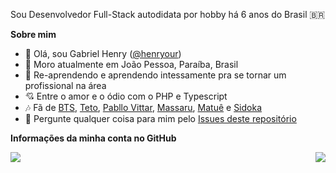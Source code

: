 Sou Desenvolvedor Full-Stack autodidata por hobby há 6 anos do Brasil 🇧🇷

**Sobre mim**
- 👋 Olá, sou Gabriel Henry ([@henryour](https://github.com/henryour))
- 📌 Moro atualmente em João Pessoa, Paraíba, Brasil
- 🌱 Re-aprendendo e aprendendo intessamente pra se tornar um profissional na área
- 💘 Entre o amor e o ódio com o PHP e Typescript
- 🎶 Fã de [BTS](https://open.spotify.com/artist/3Nrfpe0tUJi4K4DXYWgMUX), [Teto](https://open.spotify.com/artist/68YeXpLt3jB7JHQS5ZjMGo), [Pabllo Vittar](https://open.spotify.com/artist/6tzRZ39aZlNqlUzQlkuhDV), [Massaru](https://open.spotify.com/artist/6NPvzQnxY7WwRMoN2qVBHU), [Matuê](https://open.spotify.com/artist/5nP8x4uEFjAAmDzwOEc9b8) e [Sidoka](https://open.spotify.com/artist/7EyzyrMNgqiK8bMrbkOT9l)
- 💬 Pergunte qualquer coisa para mim pelo [Issues deste repositório](https://github.com/henryour/henryour/issues)

**Informações da minha conta no GitHub**

<a href="https://github.com/henryour/github-readme-stats"> 
  <img align="left" src="https://github-readme-stats.vercel.app/api?username=henryour&show_icons=true&custom_title=🧩%20Gabriel%20Henry's%20GitHub%20Stats&title_color=fff&icon_color=10de69&text_color=9f9f9f&bg_color=151515" />
</a>
<a href="https://github.com/henryour/github-readme-stats">
  <img align="right" src="https://github-readme-stats.vercel.app/api/top-langs/?username=henryour&show_icons=true&title_color=fff&icon_color=10de69&text_color=9f9f9f&bg_color=151515" />
</a>
